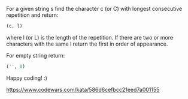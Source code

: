 For a given string s find the character c (or C) with longest consecutive repetition and return:

```python
(c, l)
```

where l (or L) is the length of the repetition. If there are two or more characters with the same l return the first in order of appearance.

For empty string return:

```python
('', 0)
```

Happy coding! :)

https://www.codewars.com/kata/586d6cefbcc21eed7a001155
